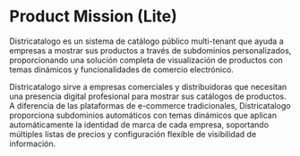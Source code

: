 # Product Mission (Lite)

Districatalogo es un sistema de catálogo público multi-tenant que ayuda a empresas a mostrar sus productos a través de subdominios personalizados, proporcionando una solución completa de visualización de productos con temas dinámicos y funcionalidades de comercio electrónico.

Districatalogo sirve a empresas comerciales y distribuidoras que necesitan una presencia digital profesional para mostrar sus catálogos de productos. A diferencia de las plataformas de e-commerce tradicionales, Districatalogo proporciona subdominios automáticos con temas dinámicos que aplican automáticamente la identidad de marca de cada empresa, soportando múltiples listas de precios y configuración flexible de visibilidad de información.